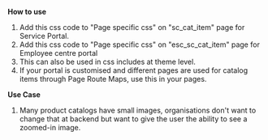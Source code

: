 **How to use**
1. Add this css code to "Page specific css" on "sc_cat_item" page for Service Portal.
2.  Add this css code to "Page specific css" on "esc_sc_cat_item" page for Employee centre portal
3.  This can also be used in css includes at theme level.
4. If your portal is customised and different pages are used for catalog items through Page Route Maps, use this in your pages.

**Use Case**
1. Many product catalogs have small images, organisations don't want to change that at backend but want to give the user the ability to see a zoomed-in image.
